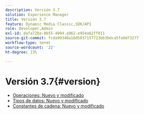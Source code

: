 ```yaml
---
description: Versión 3.7
solution: Experience Manager
title: Versión 3.7
feature: Dynamic Media Classic,SDK/API
role: Developer,Admin
exl-id: dafa720a-8655-4894-a962-e954a62ff011
source-git-commit: fcda99340a18d5037157723bb3bdca5fa9df3277
workflow-type: tm+mt
source-wordcount: '22'
ht-degree: 13%

---
```


# Versión 3.7{#version}

* [Operaciones: Nuevo y modificado](r-3-7-operations.md)
* [Tipos de datos: Nuevo y modificado](r-3-7-types.md)
* [Constantes de cadena: Nuevo y modificado](r-3-7-string-constants.md)
